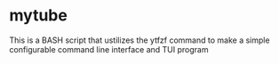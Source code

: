# mytube
This is a BASH script that ustilizes the ytfzf command to make a simple configurable command line interface and TUI program
